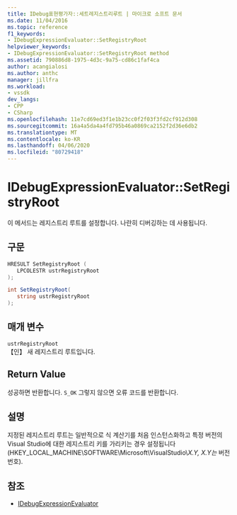 ```yaml
---
title: IDebug표현평가자::세트레지스트리루트 | 마이크로 소프트 문서
ms.date: 11/04/2016
ms.topic: reference
f1_keywords:
- IDebugExpressionEvaluator::SetRegistryRoot
helpviewer_keywords:
- IDebugExpressionEvaluator::SetRegistryRoot method
ms.assetid: 790886d8-1975-4d3c-9a75-cd86c1faf4ca
author: acangialosi
ms.author: anthc
manager: jillfra
ms.workload:
- vssdk
dev_langs:
- CPP
- CSharp
ms.openlocfilehash: 11e7cd69ed3f1e1b23cc0f2f03f3fd2cf912d308
ms.sourcegitcommit: 16a4a5da4a4fd795b46a0869ca2152f2d36e6db2
ms.translationtype: MT
ms.contentlocale: ko-KR
ms.lasthandoff: 04/06/2020
ms.locfileid: "80729418"
---
```

# <a name="idebugexpressionevaluatorsetregistryroot"></a>IDebugExpressionEvaluator::SetRegistryRoot
이 메서드는 레지스트리 루트를 설정합니다. 나란히 디버깅하는 데 사용됩니다.

## <a name="syntax"></a>구문

```cpp
HRESULT SetRegistryRoot ( 
   LPCOLESTR ustrRegistryRoot
);
```

```csharp
int SetRegistryRoot(
   string ustrRegistryRoot
);
```

## <a name="parameters"></a>매개 변수
`ustrRegistryRoot`\
【인】 새 레지스트리 루트입니다.

## <a name="return-value"></a>Return Value
 성공하면 반환합니다. `S_OK` 그렇지 않으면 오류 코드를 반환합니다.

## <a name="remarks"></a>설명
 지정된 레지스트리 루트는 일반적으로 식 계산기를 처음 인스턴스화하고 특정 버전의 Visual Studio에 대한 레지스트리 키를 가리키는 경우 설정됩니다(HKEY_LOCAL_MACHINE\SOFTWARE\Microsoft\VisualStudio\\*X.Y,* *X.Y는* 버전 번호).

## <a name="see-also"></a>참조
- [IDebugExpressionEvaluator](../../../extensibility/debugger/reference/idebugexpressionevaluator.md)
